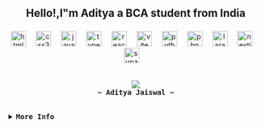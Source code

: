 <h2 align="center">Hello!,I"m Aditya a BCA student from India</h2>

###

###

###

<div align="center">
  <!-- HTML -->
  <img src="https://cdn.jsdelivr.net/gh/devicons/devicon/icons/html5/html5-original.svg" height="30" alt="html5 logo"  />
  <img width="12" />
  
  <!-- CSS -->
  <img src="https://cdn.jsdelivr.net/gh/devicons/devicon/icons/css3/css3-original.svg" height="30" alt="css3 logo"  />
  <img width="12" />
  
  <!-- JavaScript -->
  <img src="https://cdn.jsdelivr.net/gh/devicons/devicon/icons/javascript/javascript-original.svg" height="30" alt="javascript logo"  />
  <img width="12" />
  
  <!-- TypeScript -->
  <img src="https://cdn.jsdelivr.net/gh/devicons/devicon/icons/typescript/typescript-original.svg" height="30" alt="typescript logo"  />
  <img width="12" />
  
  <!-- React -->
  <img src="https://cdn.jsdelivr.net/gh/devicons/devicon/icons/react/react-original.svg" height="30" alt="react logo"  />
  <img width="12" />
  
  <!-- Vite -->
  <img src="https://cdn.jsdelivr.net/npm/devicon@2.16.0/icons/vitejs/vitejs-original.svg" height="30" alt="vite logo" />
  <img width="12" />
  
  <!-- Python -->
  <img src="https://cdn.jsdelivr.net/gh/devicons/devicon/icons/python/python-original.svg" height="30" alt="python logo"  />
  <img width="12" />
  
  <!-- PHP -->
  <img src="https://cdn.jsdelivr.net/gh/devicons/devicon/icons/php/php-original.svg" height="30" alt="php logo"  />
  <img width="12" />
  
  <!-- Laravel -->
  <img src="https://cdn.jsdelivr.net/gh/devicons/devicon/icons/laravel/laravel-original.svg" height="30" alt="laravel logo"  />
  <img width="12" />
  
  <!-- Next.js -->
  <img src="https://cdn.jsdelivr.net/gh/devicons/devicon/icons/nextjs/nextjs-original.svg" height="30" alt="nextjs logo" />
  <img width="12" />
  
  <!-- Supabase -->
  <img src="https://cdn.jsdelivr.net/gh/devicons/devicon/icons/supabase/supabase-original.svg" height="30" alt="supabase logo" />
  <img width="12" />
  

</div>

<br>
<p align="center">
    <samp>
        <image align="center" src="https://readme-typing-svg.herokuapp.com?font=Iosevka&size=16&color=81A2BD&center=false&width=450&height=45&lines=Hi!+I'm+software+developer+i+like+to+code+and+play+games.">
      <br>
      <b>
        ~ Aditya Jaiswal ~
      </b>
    </samp>
  </p>
<br>
<details>
<summary><samp><b>More Info</b></samp></summary>

<h2></h2><br>

<p align="center">
  <samp>  
    You can reach me at [<a href="mailto:adityajaiswal5007@gmail.com">e-mail</a>]
  </samp>
</p>

<h2></h2><br>
